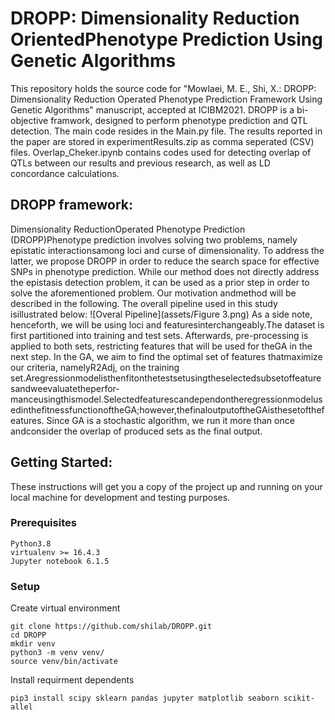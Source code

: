 # DROPP: Dimensionality Reduction OrientedPhenotype Prediction Using Genetic Algorithms

This repository holds the source code for "Mowlaei, M. E., Shi, X.: DROPP: Dimensionality Reduction Operated Phenotype Prediction Framework Using Genetic Algorithms" manuscript, accepted at ICIBM2021. DROPP is a bi-objective framwork, designed to perform phenotype prediction and QTL detection. The main code resides in the Main.py file. The results reported in the paper are stored in experimentResults.zip as comma seperated (CSV) files. Overlap_Cheker.ipynb contains codes used for detecting overlap of QTLs between our results and previous research, as well as LD concordance calculations.

## DROPP framework:
Dimensionality ReductionOperated Phenotype Prediction (DROPP)Phenotype prediction involves solving two problems, namely epistatic interactionsamong loci and curse of dimensionality. To address the latter, we propose DROPP in order to reduce the search space for effective SNPs in phenotype prediction. While our method does not directly address the epistasis detection problem, it can be used as a prior step in order to solve the aforementioned problem. Our motivation andmethod will be described in the following. The overall pipeline used in this study isillustrated below:
![Overal Pipeline](assets/Figure 3.png)
As a side note, henceforth, we will be using loci and featuresinterchangeably.The  dataset  is  first  partitioned  into  training  and  test  sets.  Afterwards,  pre-processing  is  applied  to  both  sets,  restricting  features  that  will  be  used  for  theGA in the next step. In the GA, we aim to find the optimal set of features thatmaximize our criteria, namelyR2Adj, on the training set.Aregressionmodelisthenfitonthetestsetusingtheselectedsubsetoffeaturesandweevaluatetheperfor-manceusingthismodel.SelectedfeaturescandependontheregressionmodelusedinthefitnessfunctionoftheGA;however,thefinaloutputoftheGAisthesetofthefeatures. Since GA is a stochastic algorithm, we run it more than once andconsider the overlap of produced sets as the final output.
## Getting Started:

These instructions will get you a copy of the project up and running on your local machine for development and testing purposes. 

### Prerequisites
```
Python3.8 
virtualenv >= 16.4.3
Jupyter notebook 6.1.5
```
### Setup

Create virtual environment

```
git clone https://github.com/shilab/DROPP.git
cd DROPP
mkdir venv
python3 -m venv venv/
source venv/bin/activate
```
Install requirment dependents
```
pip3 install scipy sklearn pandas jupyter matplotlib seaborn scikit-allel
```

